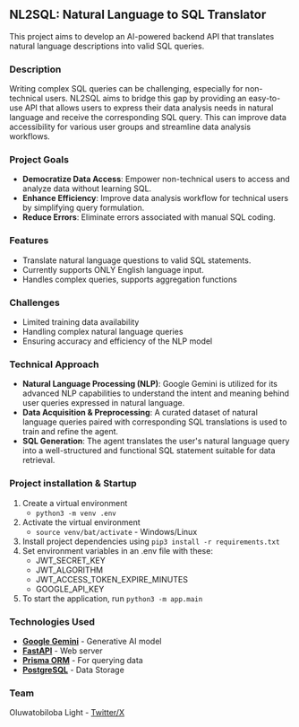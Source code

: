 ## NL2SQL: Natural Language to SQL Translator
This project aims to develop an AI-powered backend API that translates natural language descriptions into valid SQL queries.

### Description
Writing complex SQL queries can be challenging, especially for non-technical users. NL2SQL aims to bridge this gap by providing an easy-to-use API that allows users to express their data analysis needs in natural language and receive the corresponding SQL query. This can improve data accessibility for various user groups and streamline data analysis workflows.


### Project Goals
- **Democratize Data Access**: Empower non-technical users to access and analyze data without learning SQL.
- **Enhance Efficiency**: Improve data analysis workflow for technical users by simplifying query formulation.
- **Reduce Errors**: Eliminate errors associated with manual SQL coding.


### Features
- Translate natural language questions to valid SQL statements.
- Currently supports ONLY English language input.
- Handles complex queries, supports aggregation functions


### Challenges
- Limited training data availability
- Handling complex natural language queries
- Ensuring accuracy and efficiency of the NLP model


### Technical Approach
- **Natural Language Processing (NLP)**: Google Gemini is utilized for its advanced NLP capabilities to understand the intent and meaning behind user queries expressed in natural language.
- **Data Acquisition & Preprocessing**: A curated dataset of natural language queries paired with corresponding SQL translations is used to train and refine the agent.
- **SQL Generation**: The agent translates the user's natural language query into a well-structured and functional SQL statement suitable for data retrieval.


### Project installation & Startup
1. Create a virtual environment
	- ```python3 -m venv .env``` 
2. Activate the virtual environment
	- ```source venv/bat/activate``` - Windows/Linux
3. Install project dependencies using ```pip3 install -r requirements.txt```
4. Set environment variables in an .env file with these:
	- JWT_SECRET_KEY
	- JWT_ALGORITHM
	- JWT_ACCESS_TOKEN_EXPIRE_MINUTES
	- GOOGLE_API_KEY
5. To start the application, run ```python3 -m app.main```


### Technologies Used
- **[Google Gemini](https://ai.google.dev/docs/gemini_api_overview)** - Generative AI model
- **[FastAPI](https://fastapi.tiangolo.com)** - Web server
- **[Prisma ORM](https://prisma-client-py.readthedocs.io/en/stable/)** - For querying data
- **[PostgreSQL]()** - Data Storage


### Team
Oluwatobiloba Light - [Twitter/X](https://x.com/0xTobii)